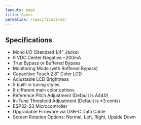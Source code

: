```yaml
---
layouts: page
title: Specs
permalink: /specifications/
---
```


## Specifications

- Mono I/O (Standard 1/4" Jacks)
- 9 VDC Center Negative ~200mA
- True Bypass or Buffered Bypass
- Monitoring Mode (with Buffered Bypass)
- Capacitive Touch 2.8" Color LCD
- Adjustable LCD Brightness
- 5 built-in tuning styles
- 8 different main color options
- Reference Pitch Adjustment (Default is A440)
- In-Tune Threshold Adjustment (Default is ±3 cents)
- ESP32-S3 Microcontroller
- Upgradable Firmware via USB-C Data Cable
- Screen Rotation Options: Normal, Left, Right, Upside Down